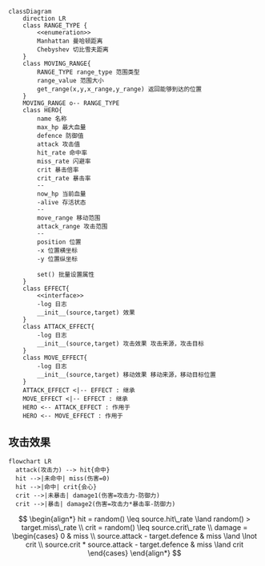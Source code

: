 ```mermaid
classDiagram
    direction LR
    class RANGE_TYPE {
        <<enumeration>>
        Manhattan 曼哈顿距离
        Chebyshev 切比雪夫距离
    }
    class MOVING_RANGE{
        RANGE_TYPE range_type 范围类型
        range_value 范围大小
        get_range(x,y,x_range,y_range) 返回能够到达的位置
    }
    MOVING_RANGE o-- RANGE_TYPE
    class HERO{
        name 名称
        max_hp 最大血量
        defence 防御值
        attack 攻击值
        hit_rate 命中率
        miss_rate 闪避率
        crit 暴击倍率
        crit_rate 暴击率
        --
        now_hp 当前血量
        -alive 存活状态
        --
        move_range 移动范围
        attack_range 攻击范围
        --
        position 位置
        -x 位置横坐标
        -y 位置纵坐标

        set() 批量设置属性
    }
    class EFFECT{
        <<interface>>
        -log 日志
        __init__(source,target) 效果
    }
    class ATTACK_EFFECT{
        -log 日志
        __init__(source,target) 攻击效果 攻击来源，攻击目标
    }
    class MOVE_EFFECT{
        -log 日志
        __init__(source,target) 移动效果 移动来源，移动目标位置
    }
    ATTACK_EFFECT <|-- EFFECT : 继承
    MOVE_EFFECT <|-- EFFECT : 继承
    HERO <-- ATTACK_EFFECT : 作用于
    HERO <-- MOVE_EFFECT : 作用于
```

## 攻击效果
```mermaid
flowchart LR
  attack(攻击力) --> hit{命中}
  hit -->|未命中| miss(伤害=0)
  hit -->|命中| crit{会心}
  crit -->|未暴击| damage1(伤害=攻击力-防御力)
  crit -->|暴击| damage2(伤害=攻击力*暴击率-防御力)
```

$$
\begin{align*}
hit = random() \leq source.hit\_rate \land random() > target.miss\_rate
\\
crit = random() \leq source.crit\_rate
\\
damage = \begin{cases}
0 & miss
\\
source.attack - target.defence & miss \land \lnot crit
\\
source.crit * source.attack - target.defence & miss \land crit
\end{cases}
\end{align*}
$$
